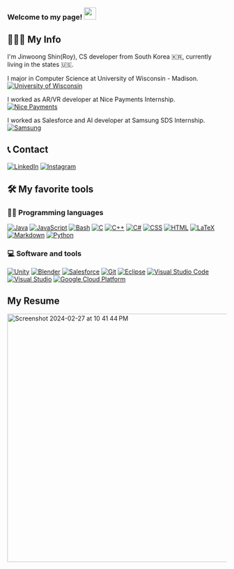 <h3 align="left">
  Welcome to my page!
  <img src="https://media.giphy.com/media/hvRJCLFzcasrR4ia7z/giphy.gif" width="28">
</h3>

## 🧑🏻‍💻 My Info
<p> I'm Jinwoong Shin(Roy), CS developer from South Korea 🇰🇷, currently living in the states 🇺🇸. </p>
<p> I major in Computer Science at University of Wisconsin - Madison. 
  <a href="https://www.wisc.edu/"><img alt="University of Wisconsin" src="https://img.shields.io/badge/University%20of%20Wisconsin-CC0000.svg?&logoColor=white"></a>
</p>
<p> I worked as AR/VR developer at Nice Payments Internship.
  <a href="https://www.nicepayments.co.kr/eng/main/main.html"><img alt="Nice Payments" src="https://img.shields.io/badge/Nice%20Payments-4CAF50.svg?logo=credit-card&logoColor=white"></a>
</p> 
<p> I worked as Salesforce and AI developer at Samsung SDS Internship. 
  <a href="https://www.samsungsds.com/us/index.html"><img alt="Samsung" src="https://img.shields.io/badge/Samsung-1428A0.svg?logo=samsung&logoColor=white"></a>
</p> 

## 📞 Contact 
<a href="https://www.linkedin.com/in/jinwoong-shin-37617a253/?locale=en_US"><img alt="LinkedIn" src="https://img.shields.io/badge/LinkedIn-0077B5.svg?logo=linkedin&logoColor=white"></a>
<a href="https://www.instagram.com/w.0_0.n9/"><img alt="Instagram" src="https://img.shields.io/badge/Instagram-E4405F.svg?logo=instagram&logoColor=white"></a>

## 🛠️ My favorite tools

### 👨‍💻 Programming languages
<p>
  <a href="#"><img alt="Java" src="https://img.shields.io/badge/Java-007396.svg?logo=java&logoColor=white"></a>
  <a href="https://github.com/search?q=user%3ADenverCoder1+language%3Ajavascript"><img alt="JavaScript" src="https://img.shields.io/badge/JavaScript-F7DF1E.svg?logo=javascript&logoColor=black"></a>
  <a href="https://github.com/search?q=user%3ADenverCoder1+language%3Abash"><img alt="Bash" src="https://img.shields.io/badge/Bash-121011.svg?logo=gnu-bash&logoColor=white"></a>
  <a href="https://github.com/search?q=user%3ADenverCoder1+language%3Ac"><img alt="C" src="https://custom-icon-badges.herokuapp.com/badge/C-03599C.svg?logo=c-in-hexagon&logoColor=white"></a>
  <a href="https://github.com/search?q=user%3ADenverCoder1+language%3Acpp"><img alt="C++" src="https://custom-icon-badges.herokuapp.com/badge/C++-9C033A.svg?logo=cpp2&logoColor=white"></a>
  <a href="https://github.com/search?q=user%3ADenverCoder1+language%3Acsharp"><img alt="C#" src="https://custom-icon-badges.herokuapp.com/badge/C%23-68217A.svg?logo=cs2&logoColor=white"></a>
  <a href="https://github.com/search?q=user%3ADenverCoder1+language%3Acss"><img alt="CSS" src="https://img.shields.io/badge/CSS-1572B6.svg?logo=css3&logoColor=white"></a>
  <a href="https://github.com/search?q=user%3ADenverCoder1+language%3Ahtml"><img alt="HTML" src="https://img.shields.io/badge/HTML-E34F26.svg?logo=html5&logoColor=white"></a>
  <a href="https://github.com/search?q=user%3ADenverCoder1+language%3Atex"><img alt="LaTeX" src="https://img.shields.io/badge/LaTeX-008080.svg?logo=LaTeX&logoColor=white"></a>
  <a href="https://github.com/search?q=user%3ADenverCoder1+language%3Amarkdown"><img alt="Markdown" src="https://img.shields.io/badge/Markdown-000000.svg?logo=markdown&logoColor=white"></a>
  <a href="https://github.com/search?q=user%3ADenverCoder1+language%3Apython"><img alt="Python" src="https://img.shields.io/badge/Python-14354C.svg?logo=python&logoColor=white"></a>
</p>

### 💻 Software and tools

<p>
  <a href="#"><img alt="Unity" src="https://img.shields.io/badge/Unity-000000.svg?logo=unity&logoColor=white"></a>
  <a href="#"><img alt="Blender" src="https://img.shields.io/badge/Blender-F5792A.svg?logo=blender&logoColor=white"></a>
  <a href="#"><img alt="Salesforce" src="https://img.shields.io/badge/Salesforce-00A1E0.svg?logo=salesforce&logoColor=white"></a>
  <a href="#"><img alt="Git" src="https://img.shields.io/badge/Git-F05033.svg?logo=git&logoColor=white"></a>
  <a href="#"><img alt="Eclipse" src="https://img.shields.io/badge/Eclipse-2C2255.svg?logo=eclipse&logoColor=white"></a>
  <a href="#"><img alt="Visual Studio Code" src="https://img.shields.io/badge/Visual%20Studio%20Code-0078d7.svg?logo=visual-studio-code&logoColor=white"></a>
  <a href="#"><img alt="Visual Studio" src="https://img.shields.io/badge/Visual%20Studio-5C2D91.svg?logo=visual-studio&logoColor=white"></a>
  <a href="#"><img alt="Google Cloud Platform" src="https://img.shields.io/badge/Google%20Cloud%20Platform-4285F4.svg?logo=google-cloud&logoColor=white"></a>



</p>

## My Resume
<img width="569" alt="Screenshot 2024-02-27 at 10 41 44 PM" src="https://github.com/w0-0n9/w0-0n9/assets/97860391/5c8c3303-46e8-48c6-864a-0a91deb6d75e">


<!--
**w0-0n9/w0-0n9** is a ✨ _special_ ✨ repository because its `README.md` (this file) appears on your GitHub profile.

Here are some ideas to get you started:

- 🔭 I’m currently working on ...
- 🌱 I’m currently learning ...
- 👯 I’m looking to collaborate on ...
- 🤔 I’m looking for help with ...
- 💬 Ask me about ...
- 📫 How to reach me: ...
- 😄 Pronouns: ...
- ⚡ Fun fact: ...
-->
